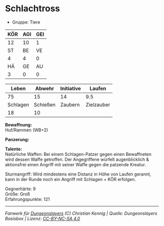 # Schlachtross  
- Gruppe: Tiere  

| KÖR | AGI | GEI |  
| --- | --- | --- |  
| 12  | 10  | 1   |
| ST  | BE  | VE  |  
| 4   | 4   | 0   |
| HÄ  | GE  | AU  |  
| 3   | 0   | 0   |


| Leben    | Abwehr   | Initiative | Laufen     |
| -------- | -------- | ---------- | ---------- |
| 75       | 15       | 14         | 9.5        |
| Schlagen | Schießen | Zaubern    | Zielzauber |
| 18       | 10       |            |            |

**Bewaffnung:**  
Huf/Rammen (WB+2)

**Panzerung:**  


**Talente:**  
Natürliche Waffen: Bei einem Schlagen-Patzer gegen einen Bewaffneten wird dessen Waffe getroffen. Der Angegriffene würfelt augenblicklich & aktionsfrei einen Angriff mit seiner Waffe gegen die patzende Kreatur. 

Sturmangriff: Wird mindestens eine Distanz in Höhe von Laufen gerannt, kann in der Runde noch ein Angriff mit Schlagen + KÖR erfolgen. 


Gegnerhärte: 9  
Größe: Groß  
Erfahrungspunkte: 121  



___
*Fanwerk für [Dungeonslayers](https://www.dungeonslayers.net/) (C) Christian Kennig | Quelle: Dungeonslayers Basisbox | Lizenz: [CC-BY-NC-SA 4.0](https://creativecommons.org/licenses/by-nc-sa/4.0/deed.de)*